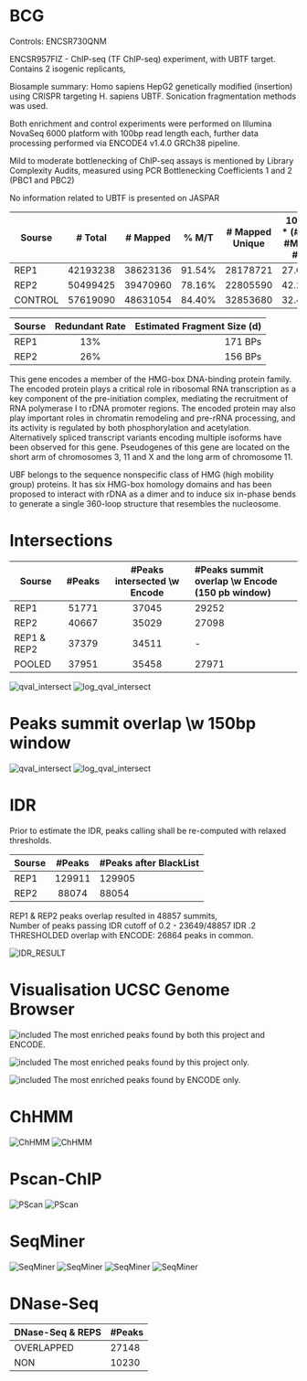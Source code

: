 # BCG
Controls: ENCSR730QNM

ENCSR957FIZ - ChIP-seq (TF ChIP-seq) experiment, with UBTF target.
Contains 2 isogenic replicants,  

Biosample summary: Homo sapiens HepG2 genetically modified (insertion) using CRISPR targeting H. sapiens UBTF. Sonication fragmentation methods was used.  

Both enrichment and control experiments were performed on Illumina NovaSeq 6000 platform with 100bp read length each, further data processing performed via ENCODE4 v1.4.0 GRCh38 pipeline.

Mild to moderate bottlenecking of ChIP-seq assays is mentioned by Library Complexity Audits, measured using PCR Bottlenecking Coefficients 1 and 2 (PBC1 and PBC2)

No information related to UBTF is presented on JASPAR

| Sourse   |      # Total  |  # Mapped     |   % M/T       |    # Mapped Unique | 100% * (#M - #MU) / #M |   PBC1        |   PBC2       |
|----------|:-------------:|:-------------:|:-------------:|:------------------:|:----------------------:|:-------------:|-------------:|
| REP1     |  42193238     | 38623136      | 91.54%        |    28178721        |  27.04%                |   PBC1        |   PBC2       |
| REP2     |    50499425   |   39470960    | 78.16%        |    22805590        |  42.22%                |   PBC1        |   PBC2       |
| CONTROL  |    57619090   |   48631054    | 84.40%        |    32853680        |  32.44%                |   PBC1        |   PBC2       |

| Sourse   | Redundant Rate   |  Estimated Fragment Size (d) |
|----------|:----------------:|-----------------------------:|
| REP1     |  13%             |  171 BPs                     | 
| REP2     |  26%             |  156 BPs                     |

This gene encodes a member of the HMG-box DNA-binding protein family. The encoded protein plays a critical role in ribosomal RNA transcription as a key component of the pre-initiation complex, mediating the recruitment of RNA polymerase I to rDNA promoter regions. The encoded protein may also play important roles in chromatin remodeling and pre-rRNA processing, and its activity is regulated by both phosphorylation and acetylation. Alternatively spliced transcript variants encoding multiple isoforms have been observed for this gene. Pseudogenes of this gene are located on the short arm of chromosomes 3, 11 and X and the long arm of chromosome 11.

UBF belongs to the sequence nonspecific class of HMG (high mobility group) proteins. It has six HMG-box homology domains and has been proposed to interact with rDNA as a dimer and to induce six in-phase bends to generate a single 360-loop structure that resembles the nucleosome.

# Intersections

| Sourse      |  #Peaks       | #Peaks intersected \w Encode  | #Peaks summit overlap \w Encode (150 pb window) |
|-------------|:-------------:|:-----------------------------:|:-----------------------------|
| REP1        |   51771       |         37045                 |         29252            | 
| REP2        |   40667       |         35029                 |         27098            |
| REP1 & REP2 |   37379       |         34511                 |         -                |
| POOLED      |   37951       |         35458                 |         27971            |


![qval_intersect](./data/assets/qval_intersect.png)
![log_qval_intersect](./data/assets/log_qval_intersect.png)

# Peaks summit overlap \w 150bp window


![qval_intersect](./data/assets/ps_qval_intersect.png)
![log_qval_intersect](./data/assets/log_ps_qval_intersect.png)

# IDR

Prior to estimate the IDR, peaks calling shall be re-computed with relaxed thresholds.

| Sourse      |  #Peaks       | #Peaks after BlackList  |
|-------------|:-------------:|:------------------------|
| REP1        |   129911      |         129905          |
| REP2        |   88074       |         88054           |

REP1 & REP2 peaks overlap resulted in 48857 summits,  
Number of peaks passing IDR cutoff of 0.2 - 23649/48857
IDR .2 THRESHOLDED overlap with ENCODE: 26864 peaks in common.

![IDR_RESULT](./data/assets/IDR_RESULT.png)

# Visualisation UCSC Genome Browser
![included](./data/assets/1st_both.png)
The most enriched peaks found by both this project and ENCODE.

![included](./data/assets/exclude.png)
The most enriched peaks found by this project only.

![included](./data/assets/non_included.png)
The most enriched peaks found by ENCODE only.

# ChHMM
![ChHMM](./data/assets/HMM_full.png)
![ChHMM](./data/assets/HMM_groupped.png)

# Pscan-ChIP
![PScan](./data/assets/pscan1.png)
![PScan](./data/assets/pscan2.png)

# SeqMiner
![SeqMiner](./data/assets/profilefull.png)
![SeqMiner](./data/assets/profheat.png)
![SeqMiner](./data/assets/profile.png)
![SeqMiner](./data/assets/clusteredprofile.png)

# DNase-Seq
| DNase-Seq & REPS |  #Peaks       |
|------------------|:--------------|
| OVERLAPPED       |   27148       |
| NON              |   10230       |
